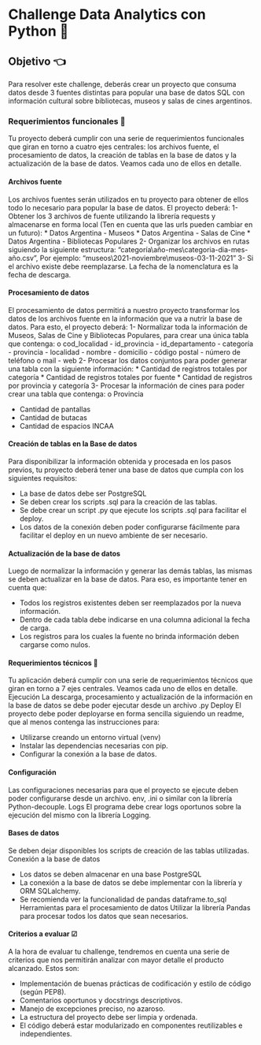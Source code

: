 # Challenge Data Analytics con Python 🚀
## Objetivo 👈
Para resolver este challenge, deberás crear un proyecto que consuma datos desde 3 fuentes distintas para popular una base de datos SQL con información cultural sobre bibliotecas, museos y salas de cines argentinos.
### Requerimientos funcionales 🔎
Tu proyecto deberá cumplir con una serie de requerimientos funcionales que giran en torno a cuatro ejes centrales: los archivos fuente, el procesamiento de datos, la creación de tablas en la base de datos y la actualización de la base de datos.
Veamos cada uno de ellos en detalle.
#### Archivos fuente
Los archivos fuentes serán utilizados en tu proyecto para obtener de ellos todo lo necesario para popular la base de datos. El proyecto deberá:
1- Obtener los 3 archivos de fuente utilizando la librería requests y almacenarse en forma local (Ten en cuenta que las urls pueden cambiar en un futuro):
	* Datos Argentina - Museos
	* Datos Argentina - Salas de Cine
	* Datos Argentina - Bibliotecas Populares
2- Organizar los archivos en rutas siguiendo la siguiente estructura: “categoría\año-mes\categoria-dia-mes-año.csv”, Por ejemplo: “museos\2021-noviembre\museos-03-11-2021”
3- Si el archivo existe debe reemplazarse. La fecha de la nomenclatura es la fecha de descarga.
#### Procesamiento de datos
El procesamiento de datos permitirá a nuestro proyecto transformar los datos de los archivos fuente en la información que va a nutrir la base de datos. Para esto, el proyecto deberá:
1- Normalizar toda la información de Museos, Salas de Cine y Bibliotecas Populares, para crear una única tabla que contenga:
o cod_localidad
	- id_provincia
	- id_departamento
	- categoría
	- provincia
	- localidad
	- nombre
	- domicilio
	- código postal
	- número de teléfono o mail
	- web
2- Procesar los datos conjuntos para poder generar una tabla con la siguiente información:
	* Cantidad de registros totales por categoría
	* Cantidad de registros totales por fuente
	* Cantidad de registros por provincia y categoría
3- Procesar la información de cines para poder crear una tabla que contenga: o Provincia
* Cantidad de pantallas
* Cantidad de butacas
* Cantidad de espacios INCAA
#### Creación de tablas en la Base de datos
Para disponibilizar la información obtenida y procesada en los pasos previos, tu proyecto deberá tener una base de datos que cumpla con los siguientes requisitos:
* La base de datos debe ser PostgreSQL
* Se deben crear los scripts .sql para la creación de las tablas.
* Se debe crear un script .py que ejecute los scripts .sql para facilitar el deploy.
* Los datos de la conexión deben poder configurarse fácilmente para facilitar el deploy en un nuevo ambiente de ser necesario.
#### Actualización de la base de datos
Luego de normalizar la información y generar las demás tablas, las mismas se deben actualizar en la base de datos. Para eso, es importante tener en cuenta que:
* Todos los registros existentes deben ser reemplazados por la nueva información.
* Dentro de cada tabla debe indicarse en una columna adicional la fecha de carga.
* Los registros para los cuales la fuente no brinda información deben cargarse como nulos.
#### Requerimientos técnicos 🔧
Tu aplicación deberá cumplir con una serie de requerimientos técnicos que giran en torno a 7 ejes centrales. Veamos cada uno de ellos en detalle.
Ejecución
La descarga, procesamiento y actualización de la información en la base de datos se debe poder ejecutar desde un archivo .py
Deploy
El proyecto debe poder deployarse en forma sencilla siguiendo un readme, que al menos contenga las instrucciones para:
- Utilizarse creando un entorno virtual (venv)
- Instalar las dependencias necesarias con pip.
- Configurar la conexión a la base de datos.
#### Configuración
Las configuraciones necesarias para que el proyecto se ejecute deben poder configurarse desde un archivo. env, .ini o similar con la librería Python-decouple.
Logs
El programa debe crear logs oportunos sobre la ejecución del mismo con la librería Logging.
#### Bases de datos
Se deben dejar disponibles los scripts de creación de las tablas utilizadas.
Conexión a la base de datos
- Los datos se deben almacenar en una base PostgreSQL
- La conexión a la base de datos se debe implementar con la librería y ORM SQLalchemy.
- Se recomienda ver la funcionalidad de pandas dataframe.to_sql
Herramientas para el procesamiento de datos
Utilizar la librería Pandas para procesar todos los datos que sean necesarios.
#### Criterios a evaluar ☑
A la hora de evaluar tu challenge, tendremos en cuenta una serie de criterios que nos permitirán analizar con mayor detalle el producto alcanzado. Estos son:
* Implementación de buenas prácticas de codificación y estilo de código (según PEP8).
* Comentarios oportunos y docstrings descriptivos.
* Manejo de excepciones preciso, no azaroso.
* La estructura del proyecto debe ser limpia y ordenada.
* El código deberá estar modularizado en componentes reutilizables e
independientes.